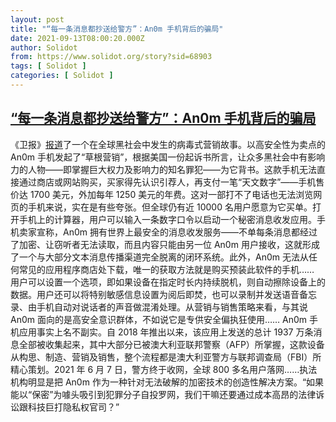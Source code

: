 ```yaml
---
layout: post
title: "“每一条消息都抄送给警方”：An0m 手机背后的骗局"
date: 2021-09-13T08:00:20.000Z
author: Solidot
from: https://www.solidot.org/story?sid=68903
tags: [ Solidot ]
categories: [ Solidot ]
---
```

<!--1631520020000-->
[“每一条消息都抄送给警方”：An0m 手机背后的骗局](https://www.solidot.org/story?sid=68903)
------

<div>
《卫报》<a href="https://www.theguardian.com/australia-news/2021/sep/11/inside-story-most-daring-surveillance-sting-in-history">报道</a>了一个在全球黑社会中发生的病毒式营销故事。以高安全性为卖点的 An0m 手机发起了“草根营销”，根据美国一份起诉书所言，让众多黑社会中有影响力的人物——即掌握巨大权力及影响力的知名罪犯——为它背书。这款手机无法直接通过商店或网站购买，买家得先认识引荐人，再支付一笔“天文数字”——手机售价达 1700 美元，外加每年 1250 美元的年费。这对一部打不了电话也无法浏览网页的手机来说，实在是有些夸张。但全球仍有近 10000 名用户愿意为它买单。打开手机上的计算器，用户可以输入一条数字口令以启动一个秘密消息收发应用。手机卖家宣称，An0m 拥有世界上最安全的消息收发服务——不单每条消息都经过了加密、让窃听者无法读取，而且内容只能由另一位 An0m 用户接收，这就形成了一个与大部分文本消息传播渠道完全脱离的闭环系统。此外，An0m 无法从任何常见的应用程序商店处下载，唯一的获取方法就是购买预装此软件的手机…… 用户可以设置一个选项，即如果设备在指定时长内持续脱机，则自动擦除设备上的数据。用户还可以将特别敏感信息设置为阅后即焚，也可以录制并发送语音备忘录、由手机自动对说话者的声音做混淆处理。从营销与销售策略来看，与其说 An0m 面向的是高安全意识群体，不如说它是专供安全偏执狂使用…… An0m 手机应用事实上名不副实。自 2018 年推出以来，该应用上发送的总计 1937 万条消息全部被收集起来，其中大部分已被澳大利亚联邦警察（AFP）所掌握，这款设备从构思、制造、营销及销售，整个流程都是澳大利亚警方与联邦调查局（FBI）所精心策划。2021 年 6 月 7 日，警方终于收网，全球 800 多名用户落网……执法机构明显是把 An0m 作为一种针对无法破解的加密技术的创造性解决方案。“如果能以“保密”为噱头吸引到犯罪分子自投罗网，我们干嘛还要通过成本高昂的法律诉讼跟科技巨打隐私权官司？”
</div>
